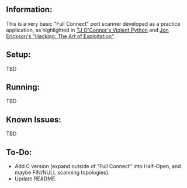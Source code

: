 ## Information:
This is a very basic "Full Connect" port scanner developed as a practice application, as highlighted in [TJ O'Connor's Violent Python](https://www.amazon.co.uk/Violent-Python-Cookbook-Penetration-Engineers/dp/1597499579) and [Jon Erickson's "Hacking: The Art of Exploitation"](https://www.amazon.co.uk/Hacking-Art-Exploitation-Jon-Erickson-ebook/dp/B004OEJN3I).

## Setup:
TBD

## Running:
TBD 

## Known Issues:
TBD

## To-Do:
* Add C version (expand outside of "Full Connect" into Half-Open, and maybe FIN/NULL scanning topologies). 
* Update README.
